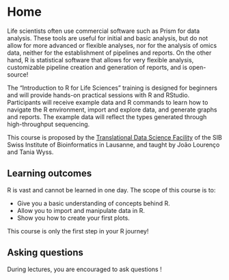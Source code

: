 # Home

Life scientists often use commercial software such as Prism for data analysis. These tools are useful for initial and basic analysis, but do not allow for more advanced or flexible analyses, nor for the analysis of omics data, neither for the establishment of pipelines and reports. On the other hand, R is statistical software that allows for very flexible analysis, customizable pipeline creation and generation of reports, and is open-source!

The “Introduction to R for Life Sciences” training is designed for beginners and will provide hands-on practical sessions with R and RStudio. Participants will receive example data and R commands to learn how to navigate the R environment, import and explore data, and generate graphs and reports. The example data will reflect the types generated through high-throughput sequencing.

This course is proposed by the [Translational Data Science Facility](https://agora-cancer.ch/scientific-platforms/translational-data-science-facility/) of the SIB Swiss Institute of Bioinformatics in Lausanne, and taught by João Lourenço and Tania Wyss.

## Learning outcomes

R is vast and cannot be learned in one day. The scope of this course is to:  
* Give you a basic understanding of concepts behind R.  
* Allow you to import and manipulate data in R.  
* Show you how to create your first plots.   

This course is only the first step in your R journey!

## Asking questions
During lectures, you are encouraged to ask questions ! 

